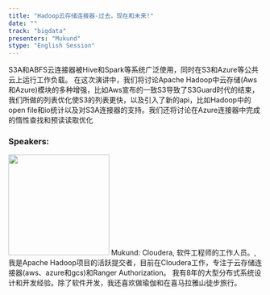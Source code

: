 ```yaml
---
title: "Hadoop云存储连接器-过去，现在和未来!"
date: "" 
track: "bigdata"
presenters: "Mukund"
stype: "English Session"
---
```

S3A和ABFS云连接器被Hive和Spark等系统广泛使用，同时在S3和Azure等公共云上运行工作负载。
在这次演讲中，我们将讨论Apache Hadoop中云存储(Aws和Azure)模块的多种增强，比如Aws宣布的一致S3导致了S3Guard时代的结束，我们所做的列表优化使S3的列表更快，以及引入了新的api，比如Hadoop中的open file和io统计以及对S3A连接器的支持。我们还将讨论在Azure连接器中完成的惰性查找和预读读取优化
 ### Speakers: 
 <img src="images/speaker/1168.png" width="200" />
 Mukund: Cloudera, 软件工程师的工作人员。, 我是Apache Hadoop项目的活跃提交者，目前在Cloudera工作，专注于云存储连接器(aws、azure和gcs)和Ranger Authorization。
我有8年的大型分布式系统设计和开发经验。除了软件开发，我还喜欢做瑜伽和在喜马拉雅山徒步旅行。
 